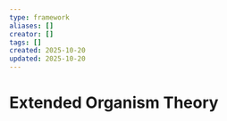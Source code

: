 ```yaml
---
type: framework
aliases: []
creator: []
tags: []
created: 2025-10-20
updated: 2025-10-20
---
```


# Extended Organism Theory



